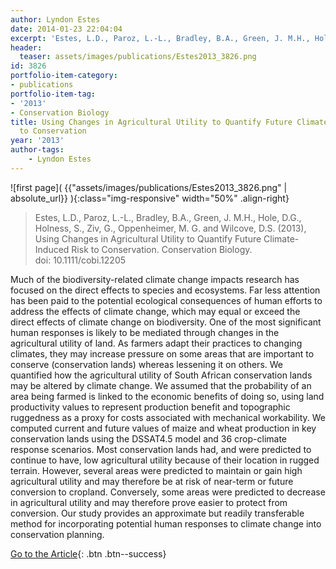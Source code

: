 ```yaml
---
author: Lyndon Estes
date: 2014-01-23 22:04:04
excerpt: 'Estes, L.D., Paroz, L.-L., Bradley, B.A., Green, J. M.H., Hole, D.G., Holness, S., Ziv, G., Oppenheimer, M. G. and Wilcove, D.S. (2013), Using Changes in Agricultural Utility to Quantify Future Climate-Induced Risk to Conservation. Conservation Biology. doi: 10.1111/ cobi.12205'
header:
  teaser: assets/images/publications/Estes2013_3826.png
id: 3826
portfolio-item-category:
- publications
portfolio-item-tag:
- '2013'
- Conservation Biology
title: Using Changes in Agricultural Utility to Quantify Future Climate-Induced Risk
  to Conservation
year: '2013'
author-tags: 
    - Lyndon Estes
---
```


![first page]( {{"assets/images/publications/Estes2013_3826.png" | absolute_url}} ){:class="img-responsive" width="50%" .align-right}

> Estes, L.D., Paroz, L.-L., Bradley, B.A., Green, J. M.H., Hole, D.G., Holness, S., Ziv, G., Oppenheimer, M. G. and Wilcove, D.S. (2013), Using Changes in Agricultural Utility to Quantify Future Climate-Induced Risk to Conservation. Conservation Biology. doi: 10.1111/cobi.12205


Much of the biodiversity-related climate change impacts research has focused on the direct effects to species and ecosystems. Far less attention has been paid to the potential ecological consequences of human efforts to address the effects of climate change, which may equal or exceed the direct effects of climate change on biodiversity. One of the most significant human responses is likely to be mediated through changes in the agricultural utility of land. As farmers adapt their practices to changing climates, they may increase pressure on some areas that are important to conserve (conservation lands) whereas lessening it on others. We quantified how the agricultural utility of South African conservation lands may be altered by climate change. We assumed that the probability of an area being farmed is linked to the economic benefits of doing so, using land productivity values to represent production benefit and topographic ruggedness as a proxy for costs associated with mechanical workability. We computed current and future values of maize and wheat production in key conservation lands using the DSSAT4.5 model and 36 crop-climate response scenarios. Most conservation lands had, and were predicted to continue to have, low agricultural utility because of their location in rugged terrain. However, several areas were predicted to maintain or gain high agricultural utility and may therefore be at risk of near-term or future conversion to cropland. Conversely, some areas were predicted to decrease in agricultural utility and may therefore prove easier to protect from conversion. Our study provides an approximate but readily transferable method for incorporating potential human responses to climate change into conservation planning.


[Go to the Article](http://onlinelibrary.wiley.com/doi/10.1111/cobi.12205/abstract){: .btn .btn--success}